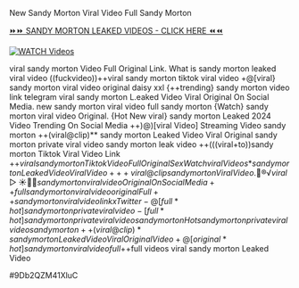 New Sandy Morton Viral Video Full Sandy Morton


[⏩⏩ SANDY MORTON LEAKED VIDEOS - CLICK HERE ⏪⏪](https://mov24.shop/watch/sandy+morton)

[![WATCH Videos](https://i.imgur.com/dJHk4Zq.gif)](https://mov24.shop/watch/sandy+morton)




























viral sandy morton Video Full Original Link. What is sandy morton leaked viral video ((fuckvideo))++viral sandy morton tiktok viral video +@[viral} sandy morton viral video original daisy xxl {++trending} sandy morton video link telegram
viral sandy morton L.eaked Video Viral Original On Social Media. new sandy morton viral video full sandy morton
{Watch} sandy morton viral video Original. {Hot New viral} sandy morton Leaked 2024 Video Trending On Social Media ++)@)[viral Video] Streaming Video sandy morton ++(viral@clip)** sandy morton Leaked Video Viral Original
sandy morton private viral video sandy morton leak video
++(((viral+to))sandy morton Tiktok Viral Video Link +$+viral sandy morton Tiktok Video Full Original Sex {Watch viral Videos*} sandy morton Leaked Video Viral Video +%+viral sandy morton Tiktok Video Full Original Sex Full sandy morton viral video Original 2024 {Viral} sandy morton viral video Original 2024 ️√viral▷☀️👄💥 sandy morton Videos Oficial
++viral@clip sandy morton Viral Video. 👙®️√viral▷☀️👄💥 sandy morton viral video Original On Social Media ++full sandy morton viral video original Full++ sandy morton viral video link x Twitter -@[full*hot] sandy morton private viral video -[full*hot] sandy morton private viral video sandy morton Hot sandy morton private viral video sandy morton ++(viral@clip)* sandy morton Leaked Video Viral Original Video
+@[original*hot] sandy morton viral video full
+$+full videos viral sandy morton Leaked Video


#9Db2QZM41XluC